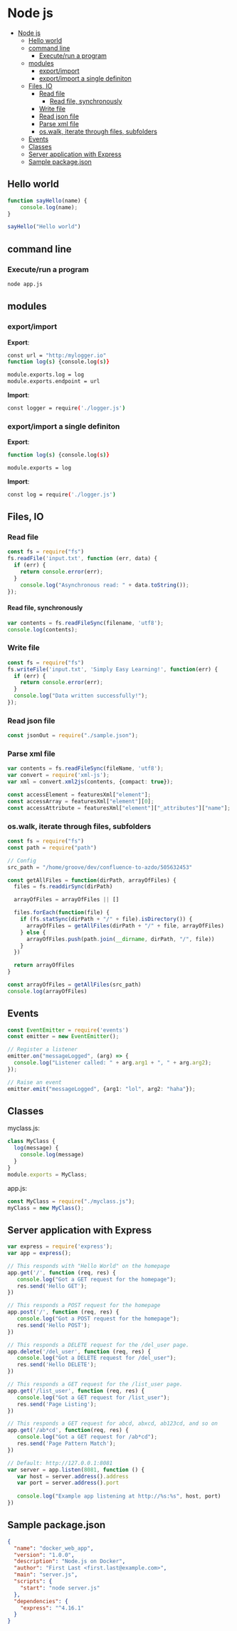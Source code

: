 # Node js

<!--ts-->
* [Node js](nodejs.md#node-js)
   * [Hello world](nodejs.md#hello-world)
   * [command line](nodejs.md#command-line)
      * [Execute/run a program](nodejs.md#executerun-a-program)
   * [modules](nodejs.md#modules)
      * [export/import](nodejs.md#exportimport)
      * [export/import a single definiton](nodejs.md#exportimport-a-single-definiton)
   * [Files, IO](nodejs.md#files-io)
      * [Read file](nodejs.md#read-file)
         * [Read file, synchronously](nodejs.md#read-file-synchronously)
      * [Write file](nodejs.md#write-file)
      * [Read json file](nodejs.md#read-json-file)
      * [Parse xml file](nodejs.md#parse-xml-file)
      * [os.walk, iterate through files, subfolders](nodejs.md#oswalk-iterate-through-files-subfolders)
   * [Events](nodejs.md#events)
   * [Classes](nodejs.md#classes)
   * [Server application with Express](nodejs.md#server-application-with-express)
   * [Sample package.json](nodejs.md#sample-packagejson)

<!-- Added by: runner, at: Mon Oct  4 13:21:36 UTC 2021 -->

<!--te-->

## Hello world
```javascript
function sayHello(name) {
    console.log(name);
}

sayHello("Hello world")
```


## command line

### Execute/run a program
```bash
node app.js
```

## modules

### export/import

**Export**:
```bash
const url = "http:/mylogger.io"
function log(s) {console.log(s)}

module.exports.log = log
module.exports.endpoint = url
```

**Import**:
```bash
const logger = require('./logger.js')
```

### export/import a single definiton

**Export**:
```bash
function log(s) {console.log(s)}

module.exports = log
```

**Import**:
```bash
const log = require('./logger.js')
```

## Files, IO

### Read file
```typescript
const fs = require("fs")
fs.readFile('input.txt', function (err, data) {
  if (err) {
    return console.error(err);
  }
    console.log("Asynchronous read: " + data.toString());
});
```

#### Read file, synchronously
```typescript
var contents = fs.readFileSync(filename, 'utf8');
console.log(contents);
```

### Write file
```typescript
const fs = require("fs")
fs.writeFile('input.txt', 'Simply Easy Learning!', function(err) {
  if (err) {
    return console.error(err);
  }
  console.log("Data written successfully!");
});
```

### Read json file
```typescript
const jsonOut = require("./sample.json");
```

### Parse xml file
```typescript
var contents = fs.readFileSync(fileName, 'utf8');
var convert = require('xml-js');
var xml = convert.xml2js(contents, {compact: true});

const accessElement = featuresXml["element"];
const accessArray = featuresXml["element"][0];
const accessAttribute = featuresXml["element"]["_attributes"]["name"];
```

### os.walk, iterate through files, subfolders
```typescript
const fs = require("fs")
const path = require("path")

// Config
src_path = "/home/groove/dev/confluence-to-azdo/505632453"

const getAllFiles = function(dirPath, arrayOfFiles) {
  files = fs.readdirSync(dirPath)

  arrayOfFiles = arrayOfFiles || []

  files.forEach(function(file) {
    if (fs.statSync(dirPath + "/" + file).isDirectory()) {
      arrayOfFiles = getAllFiles(dirPath + "/" + file, arrayOfFiles)
    } else {
      arrayOfFiles.push(path.join(__dirname, dirPath, "/", file))
    }
  })

  return arrayOfFiles
}

const arrayOfFiles = getAllFiles(src_path)
console.log(arrayOfFiles)
```

## Events
```typescript
const EventEmitter = require('events')
const emitter = new EventEmitter();

// Register a listener
emitter.on("messageLogged", (arg) => {
  console.log("Listener called: " + arg.arg1 + ", " + arg.arg2);
});

// Raise an event
emitter.emit("messageLogged", {arg1: "lol", arg2: "haha"});
```

## Classes
myclass.js:
```typescript
class MyClass {
  log(message) {
    console.log(message)
  }
}
module.exports = MyClass;
```

app.js:
```typescript
const MyClass = require("./myclass.js");
myClass = new MyClass();
```

## Server application with Express
```typescript
var express = require('express');
var app = express();

// This responds with "Hello World" on the homepage
app.get('/', function (req, res) {
   console.log("Got a GET request for the homepage");
   res.send('Hello GET');
})

// This responds a POST request for the homepage
app.post('/', function (req, res) {
   console.log("Got a POST request for the homepage");
   res.send('Hello POST');
})

// This responds a DELETE request for the /del_user page.
app.delete('/del_user', function (req, res) {
   console.log("Got a DELETE request for /del_user");
   res.send('Hello DELETE');
})

// This responds a GET request for the /list_user page.
app.get('/list_user', function (req, res) {
   console.log("Got a GET request for /list_user");
   res.send('Page Listing');
})

// This responds a GET request for abcd, abxcd, ab123cd, and so on
app.get('/ab*cd', function(req, res) {   
   console.log("Got a GET request for /ab*cd");
   res.send('Page Pattern Match');
})

// Default: http://127.0.0.1:8081
var server = app.listen(8081, function () {
   var host = server.address().address
   var port = server.address().port
   
   console.log("Example app listening at http://%s:%s", host, port)
})
```

## Sample package.json
```json
{
  "name": "docker_web_app",
  "version": "1.0.0",
  "description": "Node.js on Docker",
  "author": "First Last <first.last@example.com>",
  "main": "server.js",
  "scripts": {
    "start": "node server.js"
  },
  "dependencies": {
    "express": "^4.16.1"
  }
}
```
